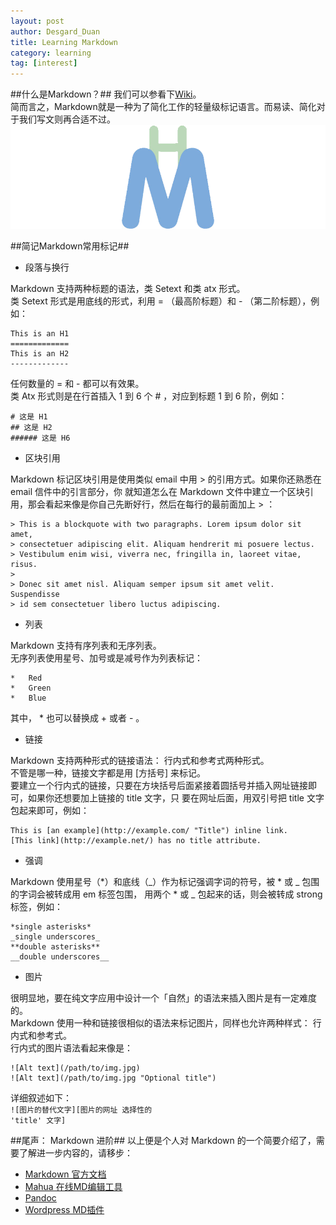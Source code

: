 ```yaml
---
layout: post
author: Desgard_Duan
title: Learning Markdown
category: learning
tag: [interest]
---
```



##什么是Markdown？##
我们可以参看下[Wiki](https://zh.wikipedia.org/wiki/Markdown "Markdown")。
<br/>
简而言之，Markdown就是一种为了简化工作的轻量级标记语言。而易读、简化对于我们写文则再合适不过。
 ![img](/public/ach_img/2015-2-2-2.png "markdown") 
<br/>


<!-- more -->
##简记Markdown常用标记##
- 段落与换行

Markdown 支持两种标题的语法，类 Setext 和类 atx 形式。<br />
类 Setext 形式是用底线的形式，利用 = （最高阶标题）和 - （第二阶标题），例如：
    

	This is an H1
    =============
    This is an H2
    -------------


任何数量的 = 和 - 都可以有效果。<br />
类 Atx 形式则是在行首插入 1 到 6 个 # ，对应到标题 1 到 6 阶，例如：


	# 这是 H1
	## 这是 H2
	###### 这是 H6

- 区块引用

Markdown 标记区块引用是使用类似 email 中用 > 的引用方式。如果你还熟悉在 email 信件中的引言部分，你
就知道怎么在 Markdown 文件中建立一个区块引用，那会看起来像是你自己先断好行，然后在每行的最前面加上 > ：

<pre><code>> This is a blockquote with two paragraphs. Lorem ipsum dolor sit amet,
> consectetuer adipiscing elit. Aliquam hendrerit mi posuere lectus.
> Vestibulum enim wisi, viverra nec, fringilla in, laoreet vitae, risus.
> 
> Donec sit amet nisl. Aliquam semper ipsum sit amet velit. Suspendisse
> id sem consectetuer libero luctus adipiscing.
</code></pre>

- 列表

Markdown 支持有序列表和无序列表。<br />
无序列表使用星号、加号或是减号作为列表标记：
<pre><code>*   Red
*   Green
*   Blue
</code></pre>

其中， * 也可以替换成 + 或者 - 。

- 链接

Markdown 支持两种形式的链接语法： 行内式和参考式两种形式。<br />
不管是哪一种，链接文字都是用 [方括号] 来标记。<br />
要建立一个行内式的链接，只要在方块括号后面紧接着圆括号并插入网址链接即可，如果你还想要加上链接的 title 文字，只
要在网址后面，用双引号把 title 文字包起来即可，例如：
<pre><code>This is [an example](http://example.com/ "Title") inline link.
[This link](http://example.net/) has no title attribute.
</code></pre>


- 强调

Markdown 使用星号（*）和底线（_）作为标记强调字词的符号，被 * 或 _ 包围的字词会被转成用 em 标签包围，
用两个 * 或 _ 包起来的话，则会被转成 strong 标签，例如：
<pre><code>*single asterisks*
_single underscores_
**double asterisks**
__double underscores__
</code></pre>

- 图片

很明显地，要在纯文字应用中设计一个「自然」的语法来插入图片是有一定难度的。<br />
Markdown 使用一种和链接很相似的语法来标记图片，同样也允许两种样式： 行内式和参考式。<br />
行内式的图片语法看起来像是：
<pre><code>![Alt text](/path/to/img.jpg)
![Alt text](/path/to/img.jpg "Optional title")
</code></pre>
详细叙述如下：<br>
<code>![图片的替代文字][图片的网址 选择性的 'title' 文字]</code>

##尾声： Markdown 进阶##
以上便是个人对 Markdown 的一个简要介绍了，需要了解进一步内容的，请移步：<br />
- [Markdown 官方文档](http://www.markdown.cn/ "Markdown 官方文档")<br />
- [Mahua 在线MD编辑工具](http://mahua.jser.me/)<br />
- [Pandoc](http://johnmacfarlane.net/pandoc/)<br />
- [Wordpress MD插件](https://wordpress.org/plugins/markdown-for-wordpress-and-bbpress/)<br />
